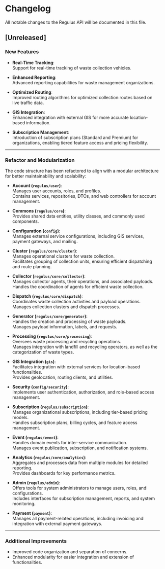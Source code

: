 # Changelog

All notable changes to the Regulus API will be documented in this file.

## [Unreleased]

### New Features
- **Real-Time Tracking**:  
  Support for real-time tracking of waste collection vehicles.

- **Enhanced Reporting**:  
  Advanced reporting capabilities for waste management organizations.

- **Optimized Routing**:  
  Improved routing algorithms for optimized collection routes based on live traffic data.

- **GIS Integration**:  
  Enhanced integration with external GIS for more accurate location-based information.

- **Subscription Management**:  
  Introduction of subscription plans (Standard and Premium) for organizations, enabling tiered feature access and pricing flexibility.

---

### Refactor and Modularization
The code structure has been refactored to align with a modular architecture for better maintainability and scalability:

- **Account (`regulus/user`)**:  
  Manages user accounts, roles, and profiles.  
  Contains services, repositories, DTOs, and web controllers for account management.

- **Commons (`regulus/core`)**:  
  Provides shared data entities, utility classes, and commonly used components.

- **Configuration (`config`)**:  
  Manages external service configurations, including GIS services, payment gateways, and mailing.

- **Cluster (`regulus/core/cluster`)**:  
  Manages operational clusters for waste collection.  
  Facilitates grouping of collection units, ensuring efficient dispatching and route planning.

- **Collector (`regulus/core/collector`)**:  
  Manages collector agents, their operations, and associated payloads.  
  Handles the coordination of agents for efficient waste collection.

- **Dispatch (`regulus/core/dispatch`)**:  
  Coordinates waste collection activities and payload operations.  
  Manages collection clusters and dispatch processes.

- **Generator (`regulus/core/generator`)**:  
  Handles the creation and processing of waste payloads.  
  Manages payload information, labels, and requests.

- **Processing (`regulus/core/processing`)**:  
  Oversees waste processing and recycling operations.  
  Manages integration with landfill and recycling operators, as well as the categorization of waste types.

- **GIS Integration (`gis`)**:  
  Facilitates integration with external services for location-based functionalities.  
  Provides geolocation, routing clients, and utilities.

- **Security (`config/security`)**:  
  Implements user authentication, authorization, and role-based access management.

- **Subscription (`regulus/subscription`)**:  
  Manages organizational subscriptions, including tier-based pricing models.  
  Handles subscription plans, billing cycles, and feature access management.

- **Event (`regulus/event`)**:  
  Handles domain events for inter-service communication.  
  Manages event publication, subscription, and notification systems.

- **Analytics (`regulus/core/analytics`)**:  
  Aggregates and processes data from multiple modules for detailed reporting.  
  Provides dashboards for key performance metrics.

- **Admin (`regulus/admin`)**:  
  Offers tools for system administrators to manage users, roles, and configurations.  
  Includes interfaces for subscription management, reports, and system monitoring.

- **Payment (`payment`)**:  
  Manages all payment-related operations, including invoicing and integration with external payment gateways.


---

### Additional Improvements
- Improved code organization and separation of concerns.  
- Enhanced modularity for easier integration and extension of functionalities.
